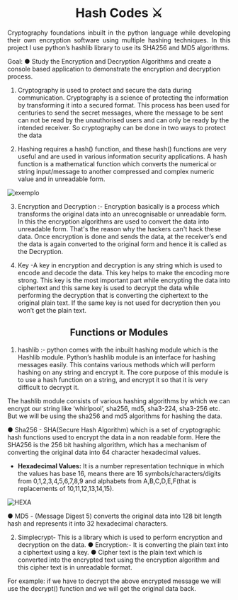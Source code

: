 <h1 align="center"> Hash Codes ⚔️</h1>

<p align="justify">
  Cryptography foundations inbuilt in the python language while developing their own encryption software using multiple hashing techniques. In this project I use python’s hashlib library to use its SHA256 and MD5 algorithms.

Goal:
● Study the Encryption and Decryption Algorithms and create a console based application to demonstrate the encryption and decryption process.

1) Cryptography is used to protect and secure the data during communication.
Cryptography is a science of protecting the information by transforming it into a secured format. This process has been used for centuries to send the secret messages, where the message to be sent can not be read by the unauthorised users and can only be ready by the intended receiver.
So cryptography can be done in two ways to protect the data

2) Hashing requires a hash() function, and these hash() functions are very useful and are used in various information security applications. A hash function is a mathematical function which converts the numerical or string
input/message to another compressed and complex numeric value and in unreadable form.

![exemplo](https://user-images.githubusercontent.com/100588945/164342688-4e6d9a18-2409-4c7d-9c40-c66416bef7c2.png)

  
3) Encryption and Decryption :- Encryption basically is a process which transforms the original data into an unrecognisable or unreadable form. In this the encryption algorithms are used to convert the data into unreadable form. That's the reason why the hackers can't hack these data. Once encryption is done and sends the data, at the receiver’s end the data is again converted to the original form and hence it is called as the Decryption.

4) Key -A key in encryption and decryption is any string which is used to encode and decode the data. This key helps to make the encoding more strong. This key is the
most important part while encrypting the data into ciphertext and this same key is used to decrypt the data while performing the decryption that is converting the ciphertext to the original plain text. If the same key is not used for decryption then you won’t get the plain text.
  
  
  <h2 align="center">Functions or Modules</h2>
  
1) hashlib :- python comes with the inbuilt hashing module which is the Hashlib module. Python’s hashlib module is an interface for hashing messages easily.
This contains various methods which will perform hashing on any string and encrypt it. The core purpose of this module is to use a hash function on a string,
and encrypt it so that it is very difficult to decrypt it.

The hashlib module consists of various hashing algorithms by which we can encrypt our string like ‘whirlpool’, sha256, md5, sha3-224, sha3-256 etc. But we will be using the sha256 and md5 algorithms for hashing the data.

● Sha256 - SHA(Secure Hash Algorithm) which is a set of cryptographic hash functions used to encrypt the data in a non readable form. Here the
SHA256 is the 256 bit hashing algorithm, which has a mechanism of converting the original data into 64 character hexadecimal values.
- **Hexadecimal Values:** It is a number representation technique in which the values has base 16, means there are 16 symbols/characters/digits from 0,1,2,3,4,5,6,7,8,9 and alphabets from A,B,C,D,E,F(that is replacements of 10,11,12,13,14,15).

![HEXA](https://user-images.githubusercontent.com/100588945/164342399-2d54e53d-0360-459a-a28c-4f168e4cba1d.png)

● MD5 - (Message Digest 5) converts the original data into 128 bit length hash and represents it into 32 hexadecimal characters.

2) Simplecrypt- This is a library which is used to perform encryption and decryption on the data.
● Encryption:- It is converting the plain text into a ciphertext using a key.
● Cipher text is the plain text which is converted into the encrypted text using the encryption algorithm and this cipher text is in unreadable format.

For example: if we have to decrypt the above encrypted message we will use the decrypt() function and we will get the original data back.
  </p>
